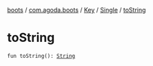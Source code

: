 [boots](../../../index.md) / [com.agoda.boots](../../index.md) / [Key](../index.md) / [Single](index.md) / [toString](./to-string.md)

# toString

`fun toString(): `[`String`](https://kotlinlang.org/api/latest/jvm/stdlib/kotlin/-string/index.html)